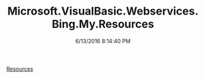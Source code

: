 ﻿---
title: Microsoft.VisualBasic.Webservices.Bing.My.Resources
date: 6/13/2016 8:14:40 PM
---

[Resources](T-Microsoft.VisualBasic.Webservices.Bing.My.Resources.Resources.html)
